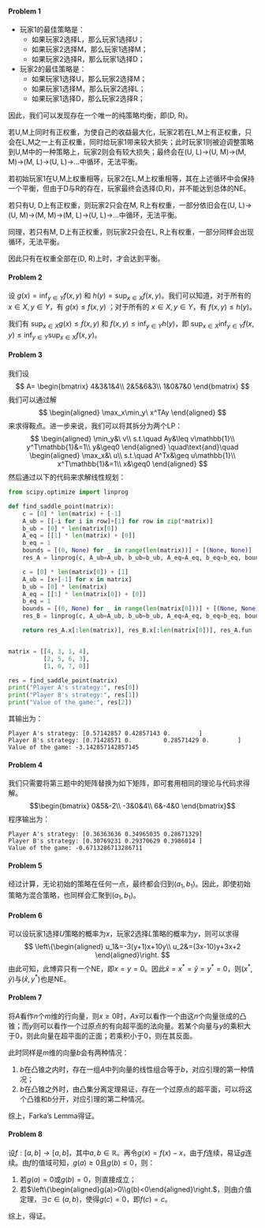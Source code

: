 #### Problem 1
- 玩家1的最佳策略是：
	- 如果玩家2选择L，那么玩家1选择U；
	- 如果玩家2选择M，那么玩家1选择M；
	- 如果玩家2选择R，那么玩家1选择D；
- 玩家2的最佳策略是：
	- 如果玩家1选择U，那么玩家2选择M；
	- 如果玩家1选择M，那么玩家2选择L；
	- 如果玩家1选择D，那么玩家2选择R；

因此，我们可以发现存在一个唯一的纯策略均衡，即(D, R)。

若U,M上同时有正权重，为使自己的收益最大化，玩家2若在L,M上有正权重，只会在L,M之一上有正权重，同时给玩家1带来较大损失；此时玩家1则被迫调整策略到U,M中的一种策略上，玩家2则会有较大损失；最终会在(U, L)->(U, M)->(M, M)->(M, L)->(U, L)->...中循环，无法平衡。

若初始玩家1在U,M上权重相等，玩家2在L,M上权重相等，其在上述循环中会保持一个平衡，但由于D与R的存在，玩家最终会选择(D,R)，并不能达到总体的NE。

若只有U, D上有正权重，则玩家2只会在M, R上有权重，一部分依旧会在(U, L)->(U, M)->(M, M)->(M, L)->(U, L)->...中循环，无法平衡。

同理，若只有M, D上有正权重，则玩家2只会在L, R上有权重，一部分同样会出现循环，无法平衡。

因此只有在权重全部在(D, R)上时，才会达到平衡。
#### Problem 2
设 $g(x)=\inf_{y\in Y}f(x,y)$ 和 $h(y)=\sup_{x\in X}f(x,y)$。我们可以知道，对于所有的 $x\in X,y\in Y$，有 $g(x)\leq f(x,y)$ ；对于所有的 $x\in X,y\in Y$，有 $f(x,y)\leq h(y)$。

我们有 $\sup_{x\in X}g(x)\leq f(x,y)$ 和 $f(x,y)\leq \inf_{y\in Y}h(y)$，即 $\sup_{x \in X} \inf_{y \in Y} f(x, y) \leq \inf_{y \in Y} \sup_{x \in X} f(x, y)$。
#### Problem 3
我们设
$$
A=
\begin{bmatrix}
4&3&1&4\\
2&5&6&3\\
1&0&7&0
\end{bmatrix}
$$
我们可以通过解
$$
\begin{aligned}
\max_x\min_y\ x^TAy
\end{aligned}
$$
来求得鞍点。进一步来说，我们可以将其拆分为两个LP：
$$
\begin{aligned}
\min_y&\ v\\
s.t.\quad Ay&\leq v\mathbb{1}\\
y^T\mathbb{1}&=1\\
y&\geq0
\end{aligned}
\quad\text{and}\quad
\begin{aligned}
\max_x&\ u\\
s.t.\quad A^Tx&\geq u\mathbb{1}\\
x^T\mathbb{1}&=1\\
x&\geq0
\end{aligned}
$$
然后通过以下的代码来求解线性规划：
```python
from scipy.optimize import linprog

def find_saddle_point(matrix):
    c = [0] * len(matrix) + [-1]
    A_ub = [[-i for i in row]+[1] for row in zip(*matrix)]
    b_ub = [0] * len(matrix[0])
    A_eq = [[1] * len(matrix) + [0]]
    b_eq = 1
    bounds = [(0, None) for _ in range(len(matrix))] + [(None, None)]
    res_A = linprog(c, A_ub=A_ub, b_ub=b_ub, A_eq=A_eq, b_eq=b_eq, bounds=bounds, method='highs')

    c = [0] * len(matrix[0]) + [1]
    A_ub = [x+[-1] for x in matrix]
    b_ub = [0] * len(matrix)
    A_eq = [[1] * len(matrix[0]) + [0]]
    b_eq = 1
    bounds = [(0, None) for _ in range(len(matrix[0]))] + [(None, None)]
    res_B = linprog(c, A_ub=A_ub, b_ub=b_ub, A_eq=A_eq, b_eq=b_eq, bounds=bounds, method='highs')

    return res_A.x[:len(matrix)], res_B.x[:len(matrix[0])], res_A.fun


matrix = [[4, 3, 1, 4],
		  [2, 5, 6, 3],
		  [1, 0, 7, 0]]

res = find_saddle_point(matrix)
print("Player A's strategy:", res[0])
print("Player B's strategy:", res[1])
print("Value of the game:", res[2])
```
其输出为：
```
Player A's strategy: [0.57142857 0.42857143 0.        ]
Player B's strategy: [0.71428571 0.         0.28571429 0.        ]
Value of the game: -3.142857142857145
```
#### Problem 4
我们只需要将第三题中的矩阵替换为如下矩阵，即可套用相同的理论与代码求得解。
$$\begin{bmatrix}
0&5&-2\\
-3&0&4\\
6&-4&0
\end{bmatrix}$$
程序输出为：
```
Player A's strategy: [0.36363636 0.34965035 0.28671329]
Player B's strategy: [0.30769231 0.29370629 0.3986014 ]
Value of the game: -0.6713286713286711
```
#### Problem 5
经过计算，无论初始的策略在任何一点，最终都会归到($a_1,b_1$)。因此，即使初始策略为混合策略，也同样会汇聚到$(a_1,b_1)$。
#### Problem 6
可以设玩家1选择$U$策略的概率为$x$，玩家2选择$L$策略的概率为$y$，则可以求得
$$
\left\{\begin{aligned}
u_1&=-3(y+1)x+10y\\
u_2&=(3x-10)y+3x+2
\end{aligned}\right.
$$
由此可知，此博弈只有一个NE，即$x=y=0$。因此$\hat{x}=x^*=\hat{y}=y^*=0$，则$(x^*,\hat{y})$与$(\hat{x},y^*)$也是NE。
#### Problem 7
将$A$看作$n$个$m$维的行向量，则$x\geq0$时，$Ax$可以看作一个由这$n$个向量张成的凸锥；而$y$则可以看作一个过原点的有向超平面的法向量。若某个向量与$y$的乘积大于0，则此向量在超平面的正面；若乘积小于0，则在其反面。

此时同样是$m$维的向量$b$会有两种情况：
1. $b$在凸锥之内时，存在一组$A$中列向量的线性组合等于$b$，对应引理的第一种情况；
2. $b$在凸锥之外时，由凸集分离定理易证，存在一个过原点的超平面，可以将这个凸锥和$b$分开，对应引理的第二种情况。

综上，Farka’s Lemma得证。
#### Problem 8
设$f:[a,b]\to[a,b]$，其中$a,b\in\mathbb{R}$。再令$g(x)=f(x)-x$，由于$f$连续，易证$g$连续。由$f$的值域可知，$g(a)\geq0$且$g(b)\leq0$，则：
1. 若$g(a)=0$或$g(b)=0$，则直接成立；
2. 若$\left\{\begin{aligned}g(a)>0\\g(b)<0\end{aligned}\right.$，则由介值定理，$\exists c\in(a,b)$，使得$g(c)=0$，即$f(c)=c$。

综上，得证。